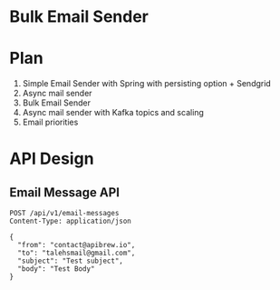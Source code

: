 Bulk Email Sender
========

# Plan
1. Simple Email Sender with Spring with persisting option + Sendgrid 
2. Async mail sender
3. Bulk Email Sender
4. Async mail sender with Kafka topics and scaling
5. Email priorities

# API Design

## Email Message API

```http request
POST /api/v1/email-messages
Content-Type: application/json

{
  "from": "contact@apibrew.io",
  "to": "talehsmail@gmail.com",
  "subject": "Test subject",
  "body": "Test Body"
}

```